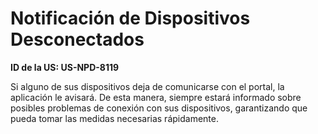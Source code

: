 # Notificación de Dispositivos Desconectados

**ID de la US: US-NPD-8119**

Si alguno de sus dispositivos deja de comunicarse con el portal, la aplicación <NombreProducto> le avisará. De esta manera, siempre estará informado sobre posibles problemas de conexión con sus dispositivos, garantizando que pueda tomar las medidas necesarias rápidamente.